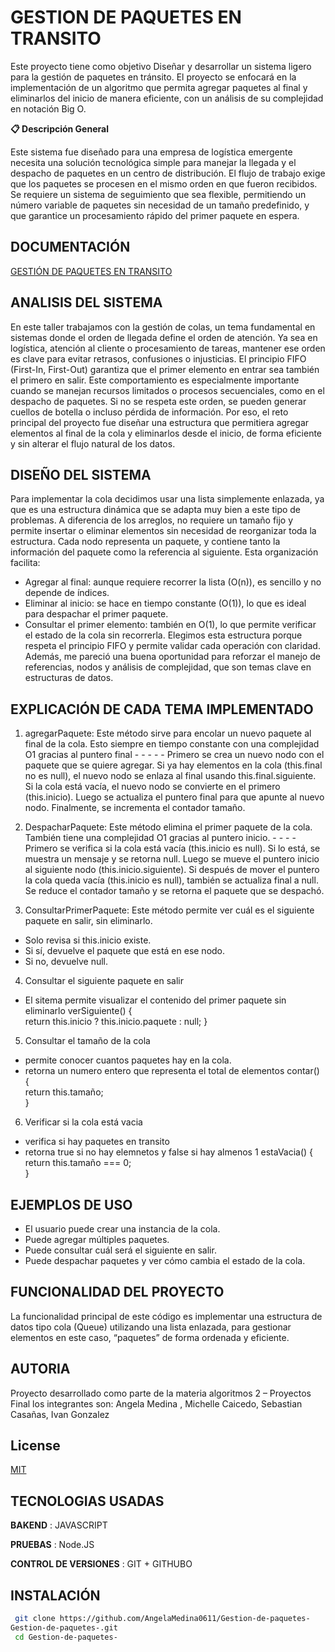 
# GESTION DE PAQUETES EN TRANSITO  

Este proyecto tiene como objetivo 
Diseñar y desarrollar un sistema ligero para la gestión de paquetes en tránsito. El 
proyecto se enfocará en la implementación de un algoritmo que permita agregar 
paquetes al final y eliminarlos del inicio de manera eficiente, con un análisis de su 
complejidad en notación Big O. 

**📋 Descripción General**

Este sistema fue diseñado para una empresa 
de logística emergente necesita una solución tecnológica simple para 
manejar la llegada y el despacho de paquetes en un centro de distribución. El flujo 
de trabajo exige que los paquetes se procesen en el mismo orden en que fueron 
recibidos. Se requiere un sistema de seguimiento que sea flexible, permitiendo un 
número variable de paquetes sin necesidad de un tamaño predefinido, y que 
garantice un procesamiento rápido del primer paquete en espera. 



## DOCUMENTACIÓN 

[GESTIÓN DE PAQUETES EN TRANSITO](https://1drv.ms/w/c/2efc5ec94d1a9ce9/EYfXc_Jn5WBEjprkDgUgh1oBdvJXRivU6fnEVRly1bQm0g?e=2jlygt)


## ANALISIS DEL SISTEMA
En este taller trabajamos con la gestión de colas, un tema fundamental en sistemas donde el 
orden de llegada define el orden de atención. Ya sea en logística, atención al cliente o 
procesamiento de tareas, mantener ese orden es clave para evitar retrasos, confusiones o 
injusticias. 
El principio FIFO (First-In, First-Out) garantiza que el primer elemento en entrar sea también el 
primero en salir. Este comportamiento es especialmente importante cuando se manejan recursos 
limitados o procesos secuenciales, como en el despacho de paquetes. Si no se respeta este orden, 
se pueden generar cuellos de botella o incluso pérdida de información. 
Por eso, el reto principal del proyecto fue diseñar una estructura que permitiera agregar 
elementos al final de la cola y eliminarlos desde el inicio, de forma eficiente y sin alterar el flujo 
natural de los datos. 

## DISEÑO DEL SISTEMA
Para implementar la cola decidimos usar una lista simplemente enlazada, ya que es una 
estructura dinámica que se adapta muy bien a este tipo de problemas. A diferencia de los 
arreglos, no requiere un tamaño fijo y permite insertar o eliminar elementos sin necesidad de 
reorganizar toda la estructura. 
Cada nodo representa un paquete, y contiene tanto la información del paquete como la referencia 
al siguiente. Esta organización facilita: 
- Agregar al final: aunque requiere recorrer la lista (O(n)), es sencillo y no depende de 
índices. 
- Eliminar al inicio: se hace en tiempo constante (O(1)), lo que es ideal para despachar el 
primer paquete. 
- Consultar el primer elemento: también en O(1), lo que permite verificar el estado de la 
  cola sin recorrerla.
Elegimos esta estructura porque respeta el principio FIFO y permite validar cada operación con 
claridad. Además, me pareció una buena oportunidad para reforzar el manejo de referencias, 
nodos y análisis de complejidad, que son temas clave en estructuras de datos.
## EXPLICACIÓN DE CADA TEMA IMPLEMENTADO
1. agregarPaquete: Este método sirve para encolar un nuevo paquete al final de la cola. 
Esto siempre en tiempo constante con una complejidad O1 gracias al puntero final - - - - - 
Primero se crea un nuevo nodo con el paquete que se quiere agregar. 
Si ya hay elementos en la cola (this.final no es null), el nuevo nodo se enlaza al final 
usando this.final.siguiente. 
Si la cola está vacía, el nuevo nodo se convierte en el primero (this.inicio). 
Luego se actualiza el puntero final para que apunte al nuevo nodo. 
Finalmente, se incrementa el contador tamaño.

2. DespacharPaquete: Este método elimina el primer paquete de la cola. También tiene 
una complejidad O1 gracias al puntero inicio. - - - - 
Primero se verifica si la cola está vacía (this.inicio es null). Si lo está, se muestra un 
mensaje y se retorna null. 
Luego se mueve el puntero inicio al siguiente nodo (this.inicio.siguiente). 
Si después de mover el puntero la cola queda vacía (this.inicio es null), también se 
actualiza final a null. 
Se reduce el contador tamaño y se retorna el paquete que se despachó.

3. ConsultarPrimerPaquete: Este método permite ver cuál es el siguiente paquete en 
salir, sin eliminarlo. 
 
- Solo revisa si this.inicio existe. 
- Si sí, devuelve el paquete que está en ese nodo. 
- Si no, devuelve null.
4. Consultar el siguiente paquete en salir 
- El sitema permite visualizar el contenido del primer paquete sin eliminarlo 
 verSiguiente() {                       
 return this.inicio ? this.inicio.paquete :    null;  }

5. Consultar el tamaño de la cola
- permite conocer cuantos paquetes hay en la cola.
- retorna un numero entero que representa el total de elementos 
contar() {                             
return this.tamaño;                    
  }
6. Verificar si la cola está vacia 
- verifica si hay paquetes en transito
- retorna true si no hay elemnetos y false si hay almenos 1
estaVacia() {            
return this.tamaño === 0;              
  }
## EJEMPLOS DE USO
- El usuario puede crear una instancia de la cola.
- Puede agregar múltiples paquetes.
- Puede consultar cuál será el siguiente en salir.
- Puede despachar paquetes y ver cómo cambia el estado de la cola.

## FUNCIONALIDAD DEL PROYECTO  

La funcionalidad principal de este código es implementar una estructura de datos tipo cola (Queue) 
utilizando una lista enlazada, para gestionar elementos en este caso, “paquetes” de forma ordenada 
y eficiente.
## AUTORIA  
Proyecto desarrollado como parte de la materia algoritmos 2 – Proyectos Final los integrantes son: Angela Medina , Michelle Caicedo, Sebastian Casañas, Ivan Gonzalez




## License

[MIT](https://choosealicense.com/licenses/mit/)


## TECNOLOGIAS USADAS

**BAKEND** : JAVASCRIPT

**PRUEBAS** :  Node.JS

**CONTROL DE VERSIONES**  : GIT + GITHUBO


## INSTALACIÓN

```bash
 git clone https://github.com/AngelaMedina0611/Gestion-de-paquetes-
Gestion-de-paquetes-.git 
 cd Gestion-de-paquetes-


    
